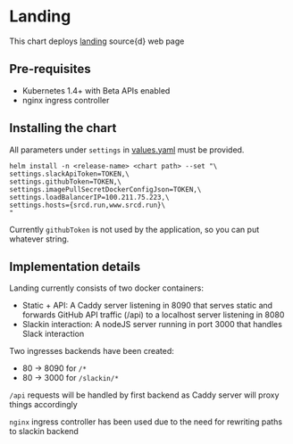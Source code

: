 # Landing

This chart deploys [landing](https://github.com/src-d/landing) source{d} web page

## Pre-requisites

* Kubernetes 1.4+ with Beta APIs enabled
* nginx ingress controller

## Installing the chart

All parameters under `settings` in [values.yaml](/landing/values.yaml) must be provided.

```
helm install -n <release-name> <chart path> --set "\
settings.slackApiToken=TOKEN,\
settings.githubToken=TOKEN,\
settings.imagePullSecretDockerConfigJson=TOKEN,\
settings.loadBalancerIP=100.211.75.223,\
settings.hosts={srcd.run,www.srcd.run}\
"
```

Currently `githubToken` is not used by the application, so you can put whatever string.

## Implementation details

Landing currently consists of two docker containers:

* Static + API: A Caddy server listening in 8090 that serves static and forwards GitHub API traffic (/api) to a localhost server listening in 8080
* Slackin interaction: A nodeJS server running in port 3000 that handles Slack interaction

Two ingresses backends have been created:

* 80 -> 8090 for `/*`
* 80 -> 3000 for `/slackin/*`

`/api` requests will be handled by first backend as Caddy server will proxy things accordingly

`nginx` ingress controller has been used due to the need for rewriting paths to slackin backend
